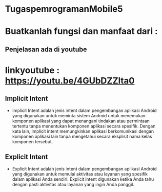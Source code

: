 # TugaspemrogramanMobile5
# Buatkanlah fungsi dan manfaat dari : 

## Penjelasan ada di youtube
# linkyoutube : https://youtu.be/4GUbDZZlta0

## Implicit Intent
- Implicit Intent adalah jenis intent dalam pengembangan aplikasi Android yang digunakan untuk meminta sistem Android untuk menemukan komponen aplikasi yang dapat menangani tindakan atau permintaan tertentu tanpa menentukan komponen aplikasi secara spesifik. Dengan kata lain, implicit intent memungkinkan aplikasi berkomunikasi dengan komponen aplikasi lain tanpa mengetahui secara eksplisit nama kelas komponen tersebut.

## Explicit Intent 
- Explicit Intent adalah jenis intent dalam pengembangan aplikasi Android yang digunakan untuk memulai aktivitas atau layanan yang spesifik dalam aplikasi Anda sendiri. Explicit intent digunakan ketika Anda tahu dengan pasti aktivitas atau layanan yang ingin Anda panggil.


